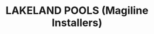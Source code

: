 ---
title: "LAKELAND POOLS (Magiline Installers)"
address: "Castlepollard Westmeath Tel Co. Westmeath"
tel: "(1890)907415"
county: "Westmeath"
category: "Swimming Pools"
type: "Content"
lat: "53.70055227"
lng: "-7.305321211"
---